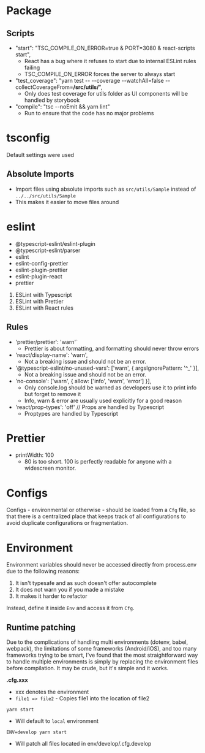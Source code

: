 # Package

## Scripts

- "start": "TSC_COMPILE_ON_ERROR=true & PORT=3080 & react-scripts start",
  - React has a bug where it refuses to start due to internal ESLint rules failing
  - TSC_COMPILE_ON_ERROR forces the server to always start
- "test_coverage": "yarn test -- --coverage --watchAll=false --collectCoverageFrom=**/src/utils/**",
  - Only does test coverage for utils folder as UI components will be handled by storybook
- "compile": "tsc --noEmit && yarn lint"
  - Run to ensure that the code has no major problems

# tsconfig

Default settings were used

## Absolute Imports

- Import files using absolute imports such as `src/utils/Sample` instead of `../../src/utils/Sample`
- This makes it easier to move files around

# eslint

- @typescript-eslint/eslint-plugin
- @typescript-eslint/parser
- eslint
- eslint-config-prettier
- eslint-plugin-prettier
- eslint-plugin-react
- prettier

1) ESLint with Typescript
2) ESLint with Prettier
3) ESLint with React rules

## Rules

- 'prettier/prettier': 'warn'`
  - Prettier is about formatting, and formatting should never throw errors 
- 'react/display-name': 'warn',
  - Not a breaking issue and should not be an error.
- '@typescript-eslint/no-unused-vars': ['warn', { argsIgnorePattern: '^_' }],
  - Not a breaking issue and should not be an error.
- 'no-console': ['warn', { allow: ['info', 'warn', 'error'] }],
  - Only console.log should be warned as developers use it to print info but forget to remove it
  - Info, warn & error are usually used explicitly for a good reason
- 'react/prop-types': 'off' // Props are handled by Typescript
  - Proptypes are handled by Typescript

# Prettier

- printWidth: 100
  - 80 is too short. 100 is perfectly readable for anyone with a widescreen monitor.

# Configs

Configs - environmental or otherwise - should be loaded from a `Cfg` file,  so that there is a centralized place that keeps track of all configurations to avoid duplicate configurations or fragmentation.

# Environment

Environment variables should never be accessed directly from process.env due to the following reasons:

1) It isn't typesafe and as such doesn't offer autocomplete
2) It does not warn you if you made a mistake
3) It makes it harder to refactor

Instead, define it inside `Env` and access it from `Cfg`.

## Runtime patching

Due to the complications of handling multi environments (dotenv, babel, webpack), the limitations of some frameworks (Android/iOS), and too many frameworks trying to be smart, I've found that the most straightforward way to handle multiple environments is simply by replacing the environment files before compilation. It may be crude, but it's simple and it works.

**.cfg.xxx**

- xxx denotes the environment
- `file1 => file2` - Copies file1 into the location of file2

`yarn start`

- Will default to `local` environment

`ENV=develop yarn start`

- Will patch all files located in env/develop/.cfg.develop
